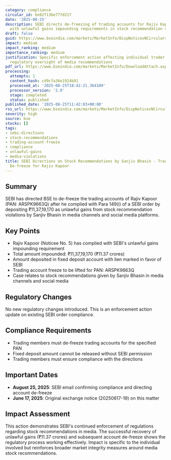 ```yaml
---
category: compliance
circular_id: be82f13be777d217
date: '2025-08-25'
description: SEBI directs de-freezing of trading accounts for Rajiv Kapoor after compliance
  with unlawful gains impounding requirements in stock recommendation violations case.
draft: false
guid: https://www.bseindia.com/markets/MarketInfo/DispNoticesNCirculars.aspx?Noticeid={842586CF-112F-486A-9C04-9CBE9FD131EC}&noticeno=20250825-27&dt=08/25/2025&icount=27&totcount=67&flag=0
impact: medium
impact_ranking: medium
importance_ranking: medium
justification: Specific enforcement action affecting individual trader but demonstrates
  regulatory oversight of media recommendations
pdf_url: https://www.bseindia.com/markets/MarketInfo/DownloadAttach.aspx?id=20250825-27&attachedId=
processing:
  attempts: 1
  content_hash: cd9cfa36e1924b91
  processed_at: '2025-08-25T18:42:21.364109'
  processor_version: '2.0'
  stage: completed
  status: published
published_date: '2025-08-25T11:42:03+00:00'
rss_url: https://www.bseindia.com/markets/MarketInfo/DispNoticesNCirculars.aspx?Noticeid={842586CF-112F-486A-9C04-9CBE9FD131EC}&noticeno=20250825-27&dt=08/25/2025&icount=27&totcount=67&flag=0
severity: high
source: bse
stocks: []
tags:
- sebi-directions
- stock-recommendations
- trading-account-freeze
- compliance
- unlawful-gains
- media-violations
title: SEBI Directions on Stock Recommendations by Sanjiv Bhasin - Trading Account
  De-freeze for Rajiv Kapoor
---
```


## Summary

SEBI has directed BSE to de-freeze the trading accounts of Rajiv Kapoor (PAN: ARSPK9663Q) after he complied with Para 149(i) of a SEBI order by depositing ₹11,37,19,170 as unlawful gains from stock recommendation violations by Sanjiv Bhasin in media channels and social media platforms.

## Key Points

- Rajiv Kapoor (Noticee No. 5) has complied with SEBI's unlawful gains impounding requirement
- Total amount impounded: ₹11,37,19,170 (₹11.37 crores)
- Amount deposited in fixed deposit account with lien marked in favor of SEBI
- Trading account freeze to be lifted for PAN: ARSPK9663Q
- Case relates to stock recommendations given by Sanjiv Bhasin in media channels and social media

## Regulatory Changes

No new regulatory changes introduced. This is an enforcement action update on existing SEBI order compliance.

## Compliance Requirements

- Trading members must de-freeze trading accounts for the specified PAN
- Fixed deposit amount cannot be released without SEBI permission
- Trading members must ensure compliance with the directions

## Important Dates

- **August 25, 2025**: SEBI email confirming compliance and directing account de-freeze
- **June 17, 2025**: Original exchange notice (20250617-19) on this matter

## Impact Assessment

This action demonstrates SEBI's continued enforcement of regulations regarding stock recommendations in media. The successful recovery of unlawful gains (₹11.37 crores) and subsequent account de-freeze shows the regulatory process working effectively. Impact is specific to the individual involved but reinforces broader market integrity measures around media stock recommendations.